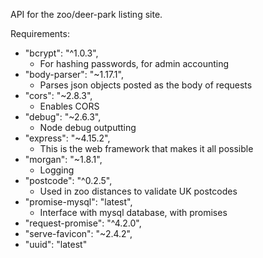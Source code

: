 API for the zoo/deer-park listing site.

Requirements:
- "bcrypt": "^1.0.3",
  - For hashing passwords, for admin accounting
- "body-parser": "~1.17.1",
  - Parses json objects posted as the body of requests
- "cors": "~2.8.3",
  - Enables CORS
- "debug": "~2.6.3",
  - Node debug outputting
- "express": "~4.15.2",
  - This is the web framework that makes it all possible
- "morgan": "~1.8.1",
  - Logging
- "postcode": "^0.2.5",
  - Used in zoo distances to validate UK postcodes
- "promise-mysql": "latest",
  - Interface with mysql database, with promises
- "request-promise": "^4.2.0",
- "serve-favicon": "~2.4.2",
- "uuid": "latest"